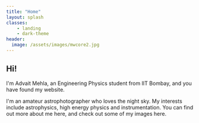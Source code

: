 ```yaml
---
title: "Home"
layout: splash
classes: 
    - landing
    - dark-theme
header:
  image: /assets/images/mwcore2.jpg
---
```


## Hi!
I'm Advait Mehla, an Engineering Physics student from IIT Bombay, and you have found my website. 

I'm an amateur astrophotographer who loves the night sky. My interests include astrophysics, high energy physics and instrumentation. You can find out more about me here, and check out some of my images here.

<!-- ---
layout: splash
classes: 
    - landing
    - dark-theme
permalink: /
hidden: true
header:
  overlay_color: "#5e616c"
  overlay_image: /assets/images/mwcore2.jpg
#   actions:
#     - label: "Check out some of my images here"
excerpt: "## Hi!
I'm Advait Mehla, an Engineering Physics student from IIT Bombay."
---
aaa -->
